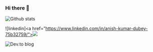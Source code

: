 ### Hi there 👋
![Github stats](https://github-readme-stats.vercel.app/api?username=anishakd4)
<!-- ![ReadMe Card](https://github-readme-stats.vercel.app/api/pin/?username=anishakd4&repo=BrickBreak) -->
<!-- ![Profile views](https://gpvc.arturio.dev/anishakd4) -->
<!-- [![Anish's github activity graph](https://activity-graph.herokuapp.com/graph?username=anishakd4)](https://github.com/ashutosh00710/github-readme-activity-graph)
 -->
<!--  <img height="180em" src="https://github-readme-stats.vercel.app/api?username=anishakd4&show_icons=true&hide_border=true&&count_private=true&include_all_commits=true" /> -->

![linkedin]<a href=”https://www.linkedin.com/in/anish-kumar-dubey-75b32759/"><img src='https://img.shields.io/badge/dev.to-0A0A0A?style=for-the-badge&logo=dev.to&logoColor=white' /></a>

![Dev.to blog](https://img.shields.io/badge/dev.to-0A0A0A?style=for-the-badge&logo=dev.to&logoColor=white)


<!--
**anishakd4/anishakd4** is a ✨ _special_ ✨ repository because its `README.md` (this file) appears on your GitHub profile.

Here are some ideas to get you started:

- 🔭 I’m currently working on ...
- 🌱 I’m currently learning ...
- 👯 I’m looking to collaborate on ...
- 🤔 I’m looking for help with ...
- 💬 Ask me about ...
- 📫 How to reach me: ...
- 😄 Pronouns: ...
- ⚡ Fun fact: ...
-->
